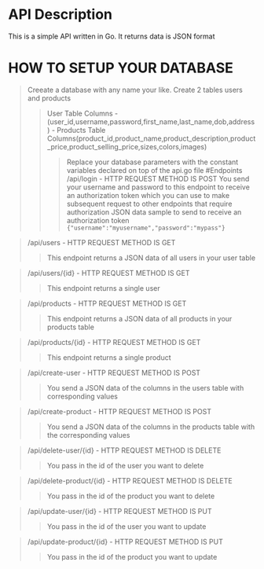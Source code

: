 # API Description
This is a simple API written in Go. It returns data is JSON format

# HOW TO SETUP YOUR DATABASE
>Creeate a database with any name your like.
>Create 2 tables users and products
>>User Table Columns - (user_id,username,password,first_name,last_name,dob,address) - Products Table Columns(product_id,product_name,product_description,product_price,product_selling_price,sizes,colors,images)
>>>Replace your database parameters with the constant variables declared on top of the api.go file
#Endpoints
>/api/login - HTTP REQUEST METHOD IS POST
>>You send your username and password to this endpoint to receive an authorization token which you can use to make subsequent request to other endpoints that require authorization
>>>JSON data sample to send to receive an authorization token `{"username":"myusername","password":"mypass"}`

>/api/users - HTTP REQUEST METHOD IS GET
>>This endpoint returns a JSON data of all users in your user table

>/api/users/{id} - HTTP REQUEST METHOD IS GET
>> This endpoint returns a single user

>/api/products - HTTP REQUEST METHOD IS GET
>> This endpoint returns a JSON data of all products  in your products table

>/api/products/{id} - HTTP REQUEST METHOD IS GET
>> This endpoint returns a single product

>/api/create-user - HTTP REQUEST METHOD IS POST
>> You send a JSON data of the columns in the users table with corresponding values 

>/api/create-product - HTTP REQUEST METHOD IS POST
>> You send a JSON data of the columns in the products table with the corresponding values

>/api/delete-user/{id} - HTTP REQUEST METHOD IS DELETE
>> You pass in the id of the user you want to delete

>/api/delete-product/{id} - HTTP REQUEST METHOD IS DELETE
>> You pass in the id of the product you want to delete

>/api/update-user/{id} - HTTP REQUEST METHOD IS PUT
>> You pass in the id of the user you want to update

>/api/update-product/{id} - HTTP REQUEST METHOD IS PUT
>> You pass in the id of the product you want to update

